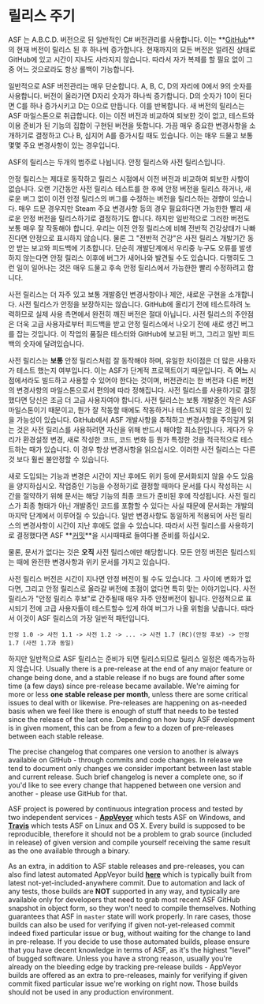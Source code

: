 # 릴리스 주기

ASF 는 A.B.C.D. 버전으로 된 일반적인 C# 버전관리를 사용합니다. 이는 **[GitHub](https://github.com/JustArchiNET/ArchiSteamFarm/releases)**의 현재 버전이 릴리스 된 후 하나씩 증가합니다. 현재까지의 모든 버전은 얼려진 상태로 GitHub에 있고 시간이 지나도 사라지지 않습니다. 따라서 자가 복제를 할 필요 없이 그중 어느 것으로라도 항상 롤백이 가능합니다.

일반적으로 ASF 버전관리는 매우 단순합니다. A, B, C, D의 자리에 0에서 9의 숫자를 사용합니다. 버전이 올라가면 D자리 숫자가 하나씩 증가합니다. D의 숫자가 10이 된다면 C를 하나 증가시키고 D는 0으로 만듭니다. 이를 반복합니다. 새 버전의 릴리스는 ASF 마일스톤으로 취급합니다. 이는 이전 버전과 비교하여 퇴보한 것이 없고, 테스트와 이용 준비가 된 기능의 집합이 구현된 버전을 뜻합니다. 가끔 매우 중요한 변경사항을 소개하기로 결정하고 C나 B, 심지어 A를 증가시킬 때도 있습니다. 이는 매우 드물고 보통 몇몇 주요 변경사항이 있는 경우입니다.

ASF의 릴리스는 두개의 범주로 나뉩니다. 안정 릴리스와 사전 릴리스입니다.

안정 릴리스는 제대로 동작하고 릴리스 시점에서 이전 버전과 비교하여 퇴보한 사항이 없습니다. 오랜 기간동안 사전 릴리스 테스트를 한 후에 안정 버전을 릴리스 하거나, 새로운 버그 없이 이전 안정 릴리스의 버그를 수정하는 버전을 릴리스하는 경향이 있습니다. 매우 드문 경우지만 Steam 주요 변경사항 등의 경우 필요하다면 가능한한 빨리 새로운 안정 버전을 릴리스하기로 결정하기도 합니다. 하지만 일반적으로 그러한 버전도 보통 매우 잘 작동해야 합니다. 우리는 이전 안정 릴리스에 비해 전반적 건강상태가 나빠진다면 안정으로 표시하지 않습니다. 물론 그 "전반적 건강"은 사전 릴리스 개발기간 동안 받는 보고와 피드백에 기초합니다. 단순히 개발단계에서 우리중 누구도 오류를 발생하지 않는다면 안정 릴리스 이후에 버그가 새어나와 발견될 수도 있습니다. 다행히도 그런 일이 일어나는 것은 매우 드물고 후속 안정 릴리스에서 가능한한 빨리 수정하려고 합니다.

사전 릴리스는 더 자주 있고 보통 개발중인 변경사항이나 제안, 새로운 구현을 소개합니다. 사전 릴리스가 안정을 보장하지는 않습니다. GitHub에 올리기 전에 테스트하려 노력하므로 실제 사용 측면에서 완전히 깨진 버전은 절대 아닙니다. 사전 릴리스의 주안점은 더욱 고급 사용자로부터 피드백을 받고 안정 릴리스에서 나오기 전에 새로 생긴 버그를 잡는 것입니다. 이 작업의 품질은 테스터와 GitHub에 보고된 버그, 그리고 일반 피드백의 숫자에 달려있습니다.

사전 릴리스는 **보통** 안정 릴리스처럼 잘 동작해야 하며, 유일한 차이점은 더 많은 사용자가 테스트 했는지 여부입니다. 이는 ASF가 단계적 프로젝트이기 때문입니다. 즉 **어느** 시점에서라도 빌드하고 사용할 수 있어야 한다는 것이며, 버전관리는 한 버전과 다른 버전의 변경사항의 마일스톤으로서 편의에 따라 정해집니다. 사전 릴리스를 사용하기로 결정했다면 당신은 조금 더 고급 사용자여야 합니다. 사전 릴리스는 보통 개발중인 작은 ASF 마일스톤이기 때문이고, 뭔가 잘 작동할 때에도 작동하거나 테스트되지 않은 것들이 있을 가능성이 있습니다. GitHub에서 ASF 개발사항을 추적하고 변경사항을 주의깊게 읽는 것은 사전 릴리스를 사용하려면 자신을 위해 반드시 해야할 최소한입니다. 게다가 우리가 환경설정 변경, 새로 작성한 코드, 코드 변화 등 뭔가 특정한 것을 적극적으로 테스트하는 때가 있습니다. 이 경우 항상 변경사항을 읽으십시오. 이러한 사전 릴리스는 다른 것 보다 훨씬 불안정할 수 있습니다.

새로 도입되는 기능과 변경은 시간이 지난 후에도 위키 등에 문서화되지 않을 수도 있음을 양지하십시오. 작업중인 기능을 수정하기로 결정할 때마다 문서를 다시 작성하는 시간을 절약하기 위해 문서는 해당 기능의 최종 코드가 준비된 후에 작성됩니다. 사전 릴리스가 최종 형태가 아닌 개발중인 코드를 포함할 수 있다는 사실 때문에 문서화는 개발의 마지막 단계에서 이루어질 수 있습니다. 일반 변경사항도 동일하게 적용되어 사전 릴리스의 변경사항이 시간이 지난 후에도 없을 수 있습니다. 따라서 사전 릴리스를 사용하기로 결정했다면 ASF **[커밋](https://github.com/JustArchiNET/ArchiSteamFarm/commits/master)**을 시시때때로 들여다볼 준비를 하십시오.

물론, 문서가 없다는 것은 **오직** 사전 릴리스에만 해당합니다. 모든 안정 버전은 릴리스되는 때에 완전한 변경사항과 위키 문서를 가지고 있습니다.

사전 릴리스 버전은 시간이 지나면 안정 버전이 될 수도 있습니다. 그 사이에 변화가 없다면, 그리고 안정 릴리스로 올라갈 버전에 초점이 없다면 특히 맞는 이야기입니다. 사전 릴리스가 "안정 릴리스 후보"로 간주될때 매우 자주 안정버전이 됩니다. 안정적으로 표시되기 전에 고급 사용자들이 테스트할수 있게 하여 버그가 나올 위험을 낮춥니다. 따라서 이것이 ASF 릴리스의 가장 일반적 패턴입니다.

    안정 1.0 -> 사전 1.1 -> 사전 1.2 -> ... -> 사전 1.7 (RC)(안정 후보) -> 안정 1.7 (사전 1.7과 동일)
    

하지만 일반적으로 ASF 릴리스는 준비가 되면 릴리스되므로 릴리스 일정은 예측가능하지 않습니다. Usually there is a pre-release at the end of any major feature or change being done, and a stable release if no bugs are found after some time (a few days) since pre-release became available. We're aiming for more or less **one stable release per month**, unless there are some critical issues to deal with or likewise. Pre-releases are happening on as-needed basis when we feel like there is enough of stuff that needs to be tested since the release of the last one. Depending on how busy ASF development is in given moment, this can be from a few to a dozen of pre-releases between each stable release.

The precise changelog that compares one version to another is always available on GitHub - through commits and code changes. In release we tend to document only changes we consider important between last stable and current release. Such brief changelog is never a complete one, so if you'd like to see every change that happened between one version and another - please use GitHub for that.

ASF project is powered by continuous integration process and tested by two independent services - **[AppVeyor](https://ci.appveyor.com/project/JustArchi/ArchiSteamFarm)** which tests ASF on Windows, and **[Travis](https://travis-ci.com/JustArchiNET/ArchiSteamFarm)** which tests ASF on Linux and OS X. Every build is supposed to be reproducible, therefore it should not be a problem to grab source (included in release) of given version and compile yourself receiving the same result as the one available through a binary.

As an extra, in addition to ASF stable releases and pre-releases, you can also find latest automated AppVeyor build **[here](https://ci.appveyor.com/project/JustArchi/ArchiSteamFarm)** which is typically built from latest not-yet-included-anywhere commit. Due to automation and lack of any tests, those builds are **NOT** supported in any way, and typically are available only for developers that need to grab most recent ASF GitHub snapshot in object form, so they won't need to compile themselves. Nothing guarantees that ASF in `master` state will work properly. In rare cases, those builds can also be used for verifying if given not-yet-released commit indeed fixed particular issue or bug, without waiting for the change to land in pre-release. If you decide to use those automated builds, please ensure that you have decent knowledge in terms of ASF, as it's the highest "level" of bugged software. Unless you have a strong reason, usually you're already on the bleeding edge by tracking pre-release builds - AppVeyor builds are offered as an extra to pre-releases, mainly for verifying if given commit fixed particular issue we're working on right now. Those builds should not be used in any production environment.